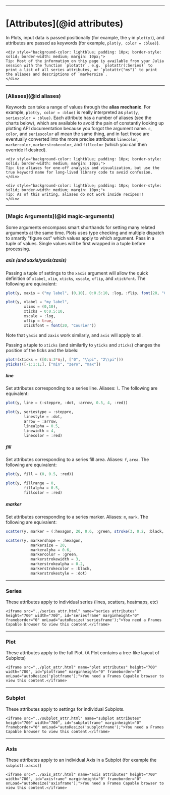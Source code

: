 <script language="JavaScript">
<!--
function autoResize(id){
    var newheight;
    var newwidth;

    if(document.getElementById){
        newheight = document.getElementById(id).contentWindow.document .body.scrollHeight;
        newwidth = document.getElementById(id).contentWindow.document .body.scrollWidth;
    }

    document.getElementById(id).height = (newheight) + "px";
    document.getElementById(id).width = (newwidth) + "px";
}
//-->
</script>

---

# [Attributes](@id attributes)

In Plots, input data is passed positionally (for example, the `y` in `plot(y)`), and attributes are passed as keywords (for example, `plot(y, color = :blue)`).
```@raw html
<div style="background-color: lightblue; padding: 10px; border-style: solid; border-width: medium; margin: 10px;">
Tip: Most of the information on this page is available from your Julia session with the function `plotattr`, e.g. `plotattr(:Series)` to print a list of all series attributes, or `plotattr("ms")` to print the aliases and descriptions of `markersize`.
</div>
```

---

### [Aliases](@id aliases)

Keywords can take a range of values through the **alias mechanic**.  For example, `plot(y, color = :blue)` is really interpreted as `plot(y, seriescolor = :blue)`.  Each attribute has a number of aliases (see the charts below), which are available to avoid the pain of constantly looking up plotting API documentation because you forgot the argument name.  `c`, `color`, and `seriescolor` all mean the same thing, and in fact those are eventually converted into the more precise attributes `linecolor`, `markercolor`, `markerstrokecolor`, and `fillcolor` (which you can then override if desired).


```@raw html
<div style="background-color: lightblue; padding: 10px; border-style: solid; border-width: medium; margin: 10px;">
Tip: Use aliases for one-off analysis and visualization, but use the true keyword name for long-lived library code to avoid confusion.
</div>
```

```@raw html
<div style="background-color: lightblue; padding: 10px; border-style: solid; border-width: medium; margin: 10px;">
Tip: As of this writing, aliases do not work inside recipes!!
</div>
```

---

### [Magic Arguments](@id magic-arguments)


Some arguments encompass smart shorthands for setting many related arguments at the same time.  Plots uses type checking and multiple dispatch to smartly "figure out" which values apply to which argument.  Pass in a tuple of values.  Single values will be first wrapped in a tuple before processing.

##### axis (and xaxis/yaxis/zaxis)

Passing a tuple of settings to the `xaxis` argument will allow the quick definition
of `xlabel`, `xlim`, `xticks`, `xscale`, `xflip`, and `xtickfont`.  The following are equivalent:

```julia
plot(y, xaxis = ("my label", (0,10), 0:0.5:10, :log, :flip, font(20, "Courier")))

plot(y, xlabel = "my label",
		xlims = (0,10),
		xticks = 0:0.5:10,
        xscale = :log,
        xflip = true,
        xtickfont = font(20, "Courier"))
```

Note that `yaxis` and `zaxis` work similarly, and `axis` will apply to all.

Passing a tuple to `xticks` (and similarlly to `yticks` and `zticks`) changes
the position of the ticks and the labels:

```julia
plot!(xticks = ([0:π:3*π;], ["0", "\\pi", "2\\pi"]))
yticks!([-1:1:1;], ["min", "zero", "max"])
```

##### line

Set attributes corresponding to a series line.  Aliases: `l`.  The following are equivalent:

```julia
plot(y, line = (:steppre, :dot, :arrow, 0.5, 4, :red))

plot(y, seriestype = :steppre,
		linestyle = :dot,
		arrow = :arrow,
		linealpha = 0.5,
		linewidth = 4,
		linecolor = :red)

```

##### fill

Set attributes corresponding to a series fill area.  Aliases: `f`, `area`.  The following are equivalent:

```julia
plot(y, fill = (0, 0.5, :red))

plot(y, fillrange = 0,
		fillalpha = 0.5,
		fillcolor = :red)
```

##### marker

Set attributes corresponding to a series marker.  Aliases: `m`, `mark`.  The following are equivalent:

```julia
scatter(y, marker = (:hexagon, 20, 0.6, :green, stroke(3, 0.2, :black, :dot)))

scatter(y, markershape = :hexagon,
		   markersize = 20,
		   markeralpha = 0.6,
		   markercolor = :green,
		   markerstrokewidth = 3,
		   markerstrokealpha = 0.2,
		   markerstrokecolor = :black,
		   markerstrokestyle = :dot)
```

---

### Series

These attributes apply to individual series (lines, scatters, heatmaps, etc)

```@raw html
<iframe src="../series_attr.html" name="series attributes" height="700" width="700", id="seriesframe" marginheight="0" frameborder="0" onLoad="autoResize('seriesframe');">You need a Frames Capable browser to view this content.</iframe>
```
---

### Plot

These attributes apply to the full Plot.  (A Plot contains a tree-like layout of Subplots)

```@raw html
<iframe src="../plot_attr.html" name="plot attributes" height="700" width="700", id="plotframe" marginheight="0" frameborder="0" onLoad="autoResize('plotframe');">You need a Frames Capable browser to view this content.</iframe>
```

---

### Subplot

These attributes apply to settings for individual Subplots.

```@raw html
<iframe src="../subplot_attr.html" name="subplot attributes" height="700" width="700", id="subplotframe" marginheight="0" frameborder="0" onLoad="autoResize('subplotframe');">You need a Frames Capable browser to view this content.</iframe>
```

---

### Axis

These attributes apply to an individual Axis in a Subplot (for example the `subplot[:xaxis]`)

```@raw html
<iframe src="../axis_attr.html" name="axis attributes" height="700" width="700", id="axisframe" marginheight="0" frameborder="0" onLoad="autoResize('axisframe');">You need a Frames Capable browser to view this content.</iframe>
```
